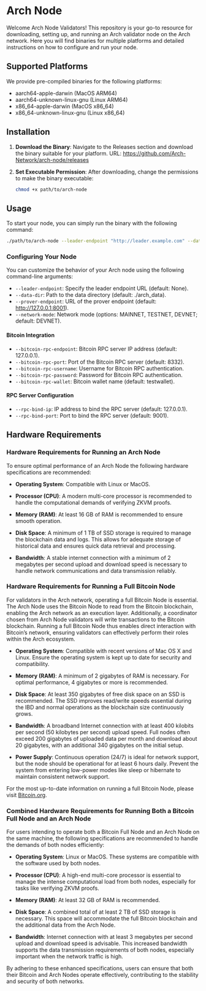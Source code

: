 # Arch Node

Welcome Arch Node Validators! This repository is your go-to resource for downloading, setting up, and running an Arch validator node on the Arch network. Here you will find binaries for multiple platforms and detailed instructions on how to configure and run your node.

## Supported Platforms

We provide pre-compiled binaries for the following platforms:

- aarch64-apple-darwin (MacOS ARM64)
- aarch64-unknown-linux-gnu (Linux ARM64)
- x86_64-apple-darwin (MacOS x86_64)
- x86_64-unknown-linux-gnu (Linux x86_64)

## Installation

1. **Download the Binary**: Navigate to the Releases section and download the binary suitable for your platform.
   URL: https://github.com/Arch-Network/arch-node/releases

2. **Set Executable Permission**: After downloading, change the permissions to make the binary executable:
   ```bash
   chmod +x path/to/arch-node
   ```

## Usage

To start your node, you can simply run the binary with the following command:
```bash
./path/to/arch-node --leader-endpoint "http://leader.example.com" --data-dir "/custom/arch_data" --prover-endpoint "http://custom.prover:8001" --network-mode TESTNET --bitcoin-rpc-endpoint "192.168.1.100" --bitcoin-rpc-port 18332 --bitcoin-rpc-username "user" --bitcoin-rpc-password "pass" --bitcoin-rpc-wallet "mywallet"
```

### Configuring Your Node

You can customize the behavior of your Arch node using the following command-line arguments:

- ```--leader-endpoint```: Specify the leader endpoint URL (default: None).
- ```--data-dir```: Path to the data directory (default: ./arch_data).
- ```--prover-endpoint```: URL of the prover endpoint (default: http://127.0.0.1:8001).
- ```--network-mode```: Network mode (options: MAINNET, TESTNET, DEVNET; default: DEVNET).

#### Bitcoin Integration

- ```--bitcoin-rpc-endpoint```: Bitcoin RPC server IP address (default: 127.0.0.1).
- ```--bitcoin-rpc-port```: Port of the Bitcoin RPC server (default: 8332).
- ```--bitcoin-rpc-username```: Username for Bitcoin RPC authentication.
- ```--bitcoin-rpc-password```: Password for Bitcoin RPC authentication.
- ```--bitcoin-rpc-wallet```: Bitcoin wallet name (default: testwallet).

#### RPC Server Configuration

- ```--rpc-bind-ip```: IP address to bind the RPC server (default: 127.0.0.1).
- ```--rpc-bind-port```: Port to bind the RPC server (default: 9001).

## Hardware Requirements

### Hardware Requirements for Running an Arch Node

To ensure optimal performance of an Arch Node the following hardware specifications are recommended:

- **Operating System**: Compatible with Linux or MacOS.

- **Processor (CPU)**: A modern multi-core processor is recommended to handle the computational demands of verifying ZKVM proofs.

- **Memory (RAM)**: At least 16 GB of RAM is recommended to ensure smooth operation.

- **Disk Space**: A minimum of 1 TB of SSD storage is required to manage the blockchain data and logs. This allows for adequate storage of historical data and ensures quick data retrieval and processing.

- **Bandwidth**: A stable internet connection with a minimum of 2 megabytes per second upload and download speed is necessary to handle network communications and data transmission reliably.

### Hardware Requirements for Running a Full Bitcoin Node

For validators in the Arch network, operating a full Bitcoin Node is essential. The Arch Node uses the Bitcoin Node to read from the Bitcoin blockchain, enabling the Arch network as an execution layer. Additionally, a coordinator chosen from Arch Node validators will write transactions to the Bitcoin blockchain. Running a full Bitcoin Node thus enables direct interaction with Bitcoin’s network, ensuring validators can effectively perform their roles within the Arch ecosystem.

- **Operating System**: Compatible with recent versions of Mac OS X and Linux. Ensure the operating system is kept up to date for security and compatibility.

- **Memory (RAM)**: A minimum of 2 gigabytes of RAM is necessary. For optimal performance, 4 gigabytes or more is recommended.

- **Disk Space**: At least 350 gigabytes of free disk space on an SSD is recommended. The SSD improves read/write speeds essential during the IBD and normal operations as the blockchain size continuously grows.

- **Bandwidth**: A broadband Internet connection with at least 400 kilobits per second (50 kilobytes per second) upload speed. Full nodes often exceed 200 gigabytes of uploaded data per month and download about 20 gigabytes, with an additional 340 gigabytes on the initial setup.

- **Power Supply**: Continuous operation (24/7) is ideal for network support, but the node should be operational for at least 6 hours daily. Prevent the system from entering low-power modes like sleep or hibernate to maintain consistent network support.

For the most up-to-date information on running a full Bitcoin Node, please visit [Bitcoin.org](https://bitcoin.org/en/full-node).

### Combined Hardware Requirements for Running Both a Bitcoin Full Node and an Arch Node

For users intending to operate both a Bitcoin Full Node and an Arch Node on the same machine, the following specifications are recommended to handle the demands of both nodes efficiently:

- **Operating System**: Linux or MacOS. These systems are compatible with the software used by both nodes.

- **Processor (CPU)**: A high-end multi-core processor is essential to manage the intense computational load from both nodes, especially for tasks like verifying ZKVM proofs.

- **Memory (RAM)**: At least 32 GB of RAM is recommended.

- **Disk Space**: A combined total of at least 2 TB of SSD storage is necessary. This space will accommodate the full Bitcoin blockchain and the additional data from the Arch Node.

- **Bandwidth**: Internet connection with at least 3 megabytes per second upload and download speed is advisable. This increased bandwidth supports the data transmission requirements of both nodes, especially important when the network traffic is high.

By adhering to these enhanced specifications, users can ensure that both their Bitcoin and Arch Nodes operate effectively, contributing to the stability and security of both networks.
